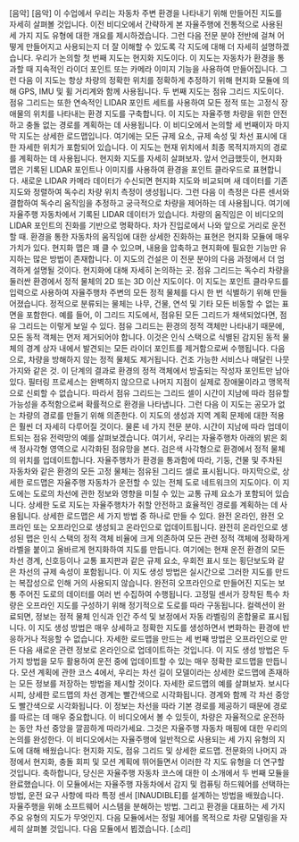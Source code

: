 [음악] [음악] 이 수업에서 우리는 자동차 주변 환경을 나타내기 위해 만들어진 지도를 자세히 살펴볼 것입니다. 이전 비디오에서 간략하게 본 자율주행에 전통적으로 사용된 세 가지 지도 유형에 대한 개요를 제시하겠습니다. 그런 다음 전문 분야 전반에 걸쳐 어떻게 만들어지고 사용되는지 더 잘 이해할 수 있도록 각 지도에 대해 더 자세히 설명하겠습니다. 우리가 논의할 첫 번째 지도는 현지화 지도이다. 이 지도는 자동차가 환경을 통과할 때 지속적인 라이더 포인트 또는 카메라 이미지 기능을 사용하여 만들어집니다. 그런 다음 이 지도는 항상 차량의 정확한 위치를 정확하게 추정하기 위해 현지화 모듈에 의해 GPS, IMU 및 휠 거리계와 함께 사용됩니다. 두 번째 지도는 점유 그리드 지도이다. 점유 그리드는 또한 연속적인 LIDAR 포인트 세트를 사용하여 모든 정적 또는 고정식 장애물의 위치를 나타내는 환경 지도를 구축합니다. 이 지도는 자율주행 차량을 위한 안전하고 충돌 없는 경로를 계획하는 데 사용됩니다. 이 비디오에서 논의할 세 번째이자 마지막 지도는 상세한 로드맵입니다. 여기에는 모든 규제 요소, 규제 속성 및 차선 표시에 대한 자세한 위치가 포함되어 있습니다. 이 지도는 현재 위치에서 최종 목적지까지의 경로를 계획하는 데 사용됩니다. 현지화 지도를 자세히 살펴보자. 앞서 언급했듯이, 현지화 맵은 기록된 LIDAR 포인트나 이미지를 사용하여 환경을 포인트 클라우드로 표현합니다. 새로운 LIDAR 카메라 데이터가 수신되면 현지화 지도와 비교되며 새 데이터를 기존 지도와 정렬하여 독수리 차량 위치 측정이 생성됩니다. 그런 다음 이 측정은 다른 센서와 결합하여 독수리 움직임을 추정하고 궁극적으로 차량을 제어하는 데 사용됩니다. 여기에 자율주행 자동차에서 기록된 LIDAR 데이터가 있습니다. 차량의 움직임은 이 비디오의 LIDAR 포인트의 진화를 기반으로 명확하다. 차가 진입로에서 나와 앞으로 거리로 운전할 때. 환경을 통한 자동차의 움직임에 대한 상세한 진화하는 표현은 현지화 모듈에 매우 가치가 있다. 현지화 맵은 꽤 클 수 있으며, 내용을 압축하고 현지화에 필요한 기능만 유지하는 많은 방법이 존재합니다. 이 지도의 건설은 이 전문 분야의 다음 과정에서 더 엄격하게 설명될 것이다. 현지화에 대해 자세히 논의하는 곳. 점유 그리드는 독수리 차량을 둘러싼 환경에서 정적 물체의 2D 또는 3D 이산 지도이다. 이 지도는 포인트 클라우드를 입력으로 사용하여 자율주행차 주변의 모든 정적 물체를 다시 한 번 식별하기 위해 만들어졌습니다. 정적으로 분류되는 물체는 나무, 건물, 연석 및 기타 모든 비동할 수 없는 표면을 포함한다. 예를 들어, 이 그리드 지도에서, 점유된 모든 그리드가 채색되었다면, 점유 그리드는 이렇게 보일 수 있다. 점유 그리드는 환경의 정적 객체만 나타내기 때문에, 모든 동적 객체는 먼저 제거되어야 합니다. 이것은 인식 스택으로 식별된 감지된 동적 물체의 경계 상자 내에서 발견되는 모든 라이더 포인트를 제거함으로써 수행됩니다. 다음으로, 차량을 방해하지 않는 정적 물체도 제거됩니다. 건조 가능한 서비스나 매달린 나뭇가지와 같은 것. 이 단계의 결과로 환경의 정적 객체에서 방출되는 작성자 포인트만 남아있다. 필터링 프로세스는 완벽하지 않으므로 나머지 지점이 실제로 장애물이라고 맹목적으로 신뢰할 수 없습니다. 따라서 점유 그리드는 그리드 셀이 시간이 지남에 따라 점유할 가능성을 추적함으로써 확률적으로 환경을 나타냅니다. 그런 다음 이 지도는 공모가 없는 차량의 경로를 만들기 위해 의존한다. 이 지도의 생성과 지역 계획 문제에 대한 적용은 훨씬 더 자세히 다루어질 것이다. 물론 네 가지 전문 분야. 시간이 지남에 따라 업데이트되는 점유 전력망의 예를 살펴보겠습니다. 여기서, 우리는 자율주행차 아래의 밝은 회색 정사각형 영역으로 시각화된 점유망을 본다. 검은색 사각형으로 환경에서 정적 물체의 위치를 업데이트합니다. 자율주행차가 환경을 통과함에 따라, 기둥, 건물 및 주차된 자동차와 같은 환경의 모든 고정 물체는 점유된 그리드 셀로 표시됩니다. 마지막으로, 상세한 로드맵은 자율주행 자동차가 운전할 수 있는 전체 도로 네트워크의 지도이다.  이 지도에는 도로의 차선에 관한 정보와 영향을 미칠 수 있는 교통 규제 요소가 포함되어 있습니다. 상세한 도로 지도는 자율주행차가 취할 안전하고 효율적인 경로를 계획하는 데 사용됩니다. 상세한 로드맵은 세 가지 방법 중 하나로 만들 수 있다. 완전 온라인, 완전 오프라인 또는 오프라인으로 생성되고 온라인으로 업데이트됩니다. 완전히 온라인으로 생성된 맵은 인식 스택의 정적 객체 비율에 크게 의존하여 모든 관련 정적 객체에 정확하게 라벨을 붙이고 올바르게 현지화하여 지도를 만듭니다. 여기에는 현재 운전 환경의 모든 차선 경계, 신호등이나 교통 표지판과 같은 규제 요소, 우회전 표시 또는 횡단보도와 같은 차선의 규제 속성이 포함됩니다. 이 지도 생성 방법은 실시간으로 그러한 지도를 만드는 복잡성으로 인해 거의 사용되지 않습니다. 완전히 오프라인으로 만들어진 지도는 보통 주어진 도로의 데이터를 여러 번 수집하여 수행됩니다. 고정밀 센서가 장착된 특수 차량은 오프라인 지도를 구성하기 위해 정기적으로 도로를 따라 구동됩니다. 컬렉션이 완료되면, 정보는 정적 물체 인식과 인간 주석 및 보정에서 자동 라벨링의 혼합물로 표시됩니다. 이 지도 생성 방법은 매우 상세하고 정확한 지도를 생성하면서 변화하는 환경에 반응하거나 적응할 수 없습니다. 자세한 로드맵을 만드는 세 번째 방법은 오프라인으로 만든 다음 새로운 관련 정보로 온라인으로 업데이트하는 것입니다. 이 지도 생성 방법은 두 가지 방법을 모두 활용하여 운전 중에 업데이트할 수 있는 매우 정확한 로드맵을 만듭니다. 모션 계획에 관한 코스 4에서, 우리는 차선 길이 모델이라는 상세한 로드맵에 존재하는 모든 정보를 저장하는 방법을 제시할 것이다. 자세한 로드맵의 예를 살펴보자. 보시다시피, 상세한 로드맵의 차선 경계는 빨간색으로 시각화됩니다. 경계와 함께 각 차선 중앙도 빨간색으로 시각화됩니다. 이 정보는 차선을 따라 기본 경로를 제공하기 때문에 경로를 따르는 데 매우 중요합니다. 이 비디오에서 볼 수 있듯이, 차량은 자율적으로 운전하는 동안 차선 중앙을 깔끔하게 따라가세요. 그것은 자율주행 자동차 매핑에 대한 우리의 논의를 완성한다. 이 비디오에서는 자율주행에 일반적으로 사용되는 세 가지 유형의 지도에 대해 배웠습니다: 현지화 지도, 점유 그리드 및 상세한 로드맵. 전문화의 나머지 과정에서 현지화, 충돌 회피 및 모션 계획에 뛰어들면서 이러한 각 지도 유형을 더 연구할 것입니다. 축하합니다, 당신은 자율주행 자동차 코스에 대한 이 소개에서 두 번째 모듈을 완료했습니다. 이 모듈에서는 자율주행 자동차에서 감지 및 컴퓨팅 하드웨어를 선택하는 방법, 운전 요구 사항에 따라 특정 센서 [INAUDIBLE]를 설계하는 방법을 배웠습니다. 자율주행을 위해 소프트웨어 시스템을 분해하는 방법. 그리고 환경을 대표하는 세 가지 주요 유형의 지도가 무엇인지. 다음 모듈에서는 정밀 제어를 목적으로 차량 모델링을 자세히 살펴볼 것입니다. 다음 모듈에서 뵙겠습니다. [소리]